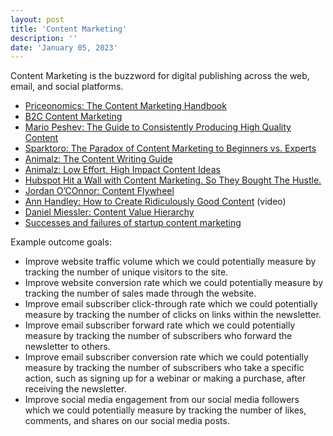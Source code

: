 ```yaml
---
layout: post
title: 'Content Marketing'
description: ''
date: 'January 05, 2023'
---
```


Content Marketing is the buzzword for digital publishing across the web, email, and social platforms.

- [Priceonomics: The Content Marketing Handbook](https://priceonomics.com/the-content-marketing-handbook-2/)
- [B2C Content Marketing](https://www.growandconvert.com/content-marketing/b2c-content-marketing/)
- [Mario Peshev: The Guide to Consistently Producing High Quality Content](https://mariopeshev.com/the-guide-to-consistently-producing-high-quality-content/)
- [Sparktoro: The Paradox of Content Marketing to Beginners vs. Experts](https://sparktoro.com/blog/the-paradox-of-content-marketing-to-beginners-vs-experts/)
- [Animalz: The Content Writing Guide](https://www.animalz.co/blog/content-writing-guide/)
- [Animalz: Low Effort, High Impact Content Ideas](https://www.animalz.co/blog/low-effort-high-impact/)
- [Hubspot Hit a Wall with Content Marketing. So They Bought The Hustle.](https://growthcontent.io/hubspot-the-hustle)
- [Jordan O’COnnor: Content Flywheel](https://twitter.com/jdnoc/status/1351956229690683394?s=20)
- [Ann Handley: How to Create Ridiculously Good Content](https://vimeo.com/478618381/e4f59f172c) (video)
- [Daniel Miessler: Content Value Hierarchy](https://danielmiessler.com/blog/the-content-value-hierarchy-cvh/)
- [Successes and failures of startup content marketing](https://digital-freelancer.org/blog/successes-failures-startups-content-marketing)

Example outcome goals:
- Improve website traffic volume which we could potentially measure by tracking the number of unique visitors to the site.
- Improve website conversion rate which we could potentially measure by tracking the number of sales made through the website.
- Improve email subscriber click-through rate which we could potentially measure by tracking the number of clicks on links within the newsletter.
- Improve email subscriber forward rate which we could potentially measure by tracking the number of subscribers who forward the newsletter to others.
- Improve email subscriber conversion rate which we could potentially measure by tracking the number of subscribers who take a specific action, such as signing up for a webinar or making a purchase, after receiving the newsletter.
- Improve social media engagement from our social media followers which we could potentially measure by tracking the number of likes, comments, and shares on our social media posts.
